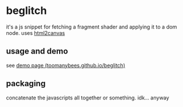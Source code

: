 # beglitch

it's a js snippet for fetching a fragment shader and applying it to a dom node. uses [html2canvas](https://html2canvas.hertzen.com/)

## usage and demo

see [demo page (toomanybees.github.io/beglitch)](https://toomanybees.github.io/beglitch/)

## packaging

concatenate the javascripts all together or something. idk...
anyway
